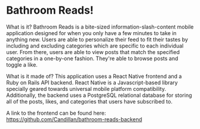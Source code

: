 # Bathroom Reads!

What is it?
Bathroom Reads is a bite-sized information-slash-content mobile application designed for when you only have a few minutes to take in anything new.
Users are able to personalize their feed to fit their tastes by including and excluding categories which are specific to each individual user. 
From there, users are able to view posts that match the specified categories in a one-by-one fashion. They're able to browse posts and toggle a like.

What is it made of?
This application uses a React Native frontend and a Ruby on Rails API backend. 
React Native is a Javascript-based library specially geared towards universal mobile platform compatibility.
Additionally, the backend uses a PostgreSQL relational database for storing all of the posts, likes, and categories that users have subscribed to.

A link to the frontend can be found here: https://github.com/Candillan/bathroom-reads-backend
